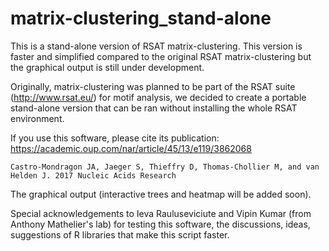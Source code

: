 # matrix-clustering_stand-alone
This is a stand-alone version of RSAT matrix-clustering. This version is faster and simplified compared to the original RSAT matrix-clustering but the graphical output is still under development.

Originally, matrix-clustering was planned to be part of the RSAT suite (http://www.rsat.eu/) for motif analysis, we decided to create a portable stand-alone version that can be ran without installing the whole RSAT environment.

If you use this software, please cite its publication: https://academic.oup.com/nar/article/45/13/e119/3862068

```
Castro-Mondragon JA, Jaeger S, Thieffry D, Thomas-Chollier M, and van Helden J. 2017 Nucleic Acids Research
```

The graphical output (interactive trees and heatmap will be added soon).

Special acknowledgements to Ieva Rauluseviciute and Vipin Kumar (from Anthony Mathelier's lab) for testing this software, the discussions, ideas, suggestions of R libraries that make this script faster.
